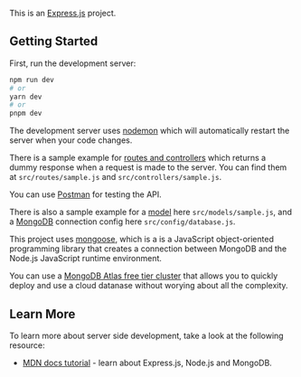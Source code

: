 This is an [Express.js](https://expressjs.com/) project.

## Getting Started

First, run the development server:

```bash
npm run dev
# or
yarn dev
# or
pnpm dev
```

The development server uses [nodemon](https://nodemon.io/) which will automatically restart the server when your code changes.

There is a sample example for [routes and controllers](https://developer.mozilla.org/en-US/docs/Learn/Server-side/Express_Nodejs/routes) which returns a dummy response when a request is made to the server. You can find them at `src/routes/sample.js` and `src/controllers/sample.js`.

You can use [Postman](https://www.postman.com/) for testing the API.

There is also a sample example for a [model](https://developer.mozilla.org/en-US/docs/Learn/Server-side/Express_Nodejs/mongoose) here `src/models/sample.js`, and a [MongoDB](https://www.mongodb.com/) connection config here `src/config/database.js`.

This project uses [mongoose](https://mongoosejs.com/), which is a is a JavaScript object-oriented programming library that creates a connection between MongoDB and the Node.js JavaScript runtime environment.

You can use a [MongoDB Atlas free tier cluster](https://www.mongodb.com/atlas/database) that allows you to quickly deploy and use a cloud datanase without worying about all the complexity.

## Learn More

To learn more about server side development, take a look at the following resource:

- [MDN docs tutorial](https://developer.mozilla.org/en-US/docs/Learn/Server-side/Express_Nodejs) - learn about Express.js, Node.js and MongoDB.
